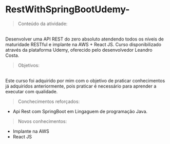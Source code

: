 # RestWithSpringBootUdemy-

> Conteúdo da atividade:
</br>
Desenvolver uma API REST do zero absoluto atendendo todos os níveis de maturidade RESTful e implante na AWS + React JS. Curso disponibilizado através da plataforma Udemy, oferecido pelo desenvolvedor Leandro Costa.

> Objetivos:
</br>
Este curso foi adquirido por mim com o objetivo de praticar conhecimentos já adquiridos anteriormente, 
pois praticar é necessário para aprender a executar com qualidade.

> Conchecimentos reforçados: 
- Api Rest com SpringBoot em Lingaguem de programação Java.

> Novos conhecimentos:
- Implante na AWS
- React JS

